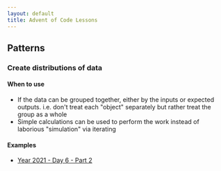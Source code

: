 ```yaml
---
layout: default
title: Advent of Code Lessons
---
```


## Patterns

### Create distributions of data

#### When to use

- If the data can be grouped together, either by the inputs or expected outputs. i.e. don't treat each "object" separately but rather treat the group as a whole
- Simple calculations can be used to perform the work instead of laborious "simulation" via iterating

#### Examples

- [Year 2021 - Day 6 - Part 2](https://github.com/marjamis/advent-of-code/blob/main/internal/pkg/advent2021/day6.go#L58-L82)
